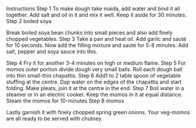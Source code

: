 Instructions
Step 1
To make dough take maida, add water and bind it all together. Add salt and oil in it and mix it well. Keep it aside for 30 minutes.
Step 2
boiled soya

Break boiled soya bean chunks into small pieces and also add finely chopped vegetables.
Step 3
Take a pan and heat oil. Add garlic and sauté for 10 seconds. Now add the filling mixture and sauté for 5-8 minutes. Add salt, pepper and soya sauce into this.

Step 4
Fry it for another 3-4 minutes on high or medium flame.
Step 5
For momos outer portion divide dough very small balls. Roll each dough ball into thin small-thin chapattis.
Step 6
Add1 to 2 table spoon of vegetable stuffing at the centre. Dap water on the edges of the chapattis and start folding. Make pleats, join it at the centre in the end.
Step 7
Boil water in a steamer or in an electric cooker. Keep the momos in it at equal distance. Steam the momos for 10-minutes
Step 8
momos

Lastly garnish it with finely chopped spring green onions. Your veg-momos are all ready to be served with chutney.